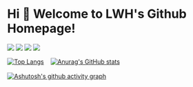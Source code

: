 # Hi 🎉 Welcome to LWH's Github Homepage!

<img src="https://readme-typing-svg.herokuapp.com/?lines=Welcome,%20visitor!;Hello%20Github%20World!;Like%20Vue.&font=Roboto&color=5eba86" />

<img src="https://img.shields.io/static/v1?label=Program&message=Vue&color=brightgreen"/>
  <img src="https://img.shields.io/static/v1?label=Program&message=JavaScript&color=yellow"/>
<a href="https://www.cnblogs.com/LWHCoding/"><img src="https://img.shields.io/static/v1?label=Blog&message=cnblogs&color=blue"/></a>

[![Top Langs](https://github-readme-stats.vercel.app/api/top-langs/?username=1553690132&layout=compact&theme=vue)](https://github.com/1553690132) &nbsp;&nbsp;
[![Anurag's GitHub stats](https://github-readme-stats.vercel.app/api?username=1553690132&show_icons=true&theme=vue&hide=stars)](https://github.com/1553690132) 
<br/><br/>
[![Ashutosh's github activity graph](https://github-readme-activity-graph.cyclic.app/graph?username=1553690132&theme=vue)](https://github.com/1553690132)

